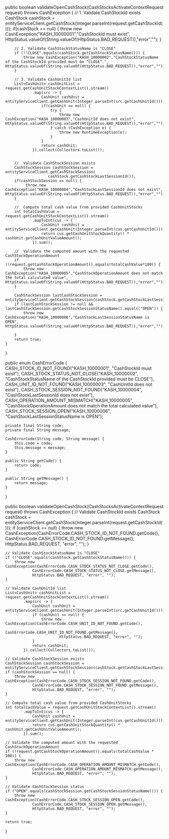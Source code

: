  public boolean validateOpenCashStock(CashStocksActivateContextRequest request) throws CashException {
        // 1. Validate CashStockId exists
        CashStock cashStock = entityServiceClient.getCashStock(Integer.parseInt(request.getCashStockId()));
        if(cashStock == null) {
            throw new CashException("KASH_10000001","CashStockId must exist", HttpStatus.valueOf(String.valueOf(HttpStatus.BAD_REQUEST)),"error","");
        }

        // 2. Validate CashStockStatusName is "CLOSE"
        if (!"CLOSE".equals(cashStock.getCashStockStatusName())) {
            throw new CashException("KASH_10000002","CashStockStatusName of the CashStockId provided must be “CLOSE”.", HttpStatus.valueOf(String.valueOf(HttpStatus.BAD_REQUEST)),"error","");
        }

        // 3. Validate CashUnitId list
        List<CashUnit> cashUnitList = request.getCashUnitStockContextList().stream()
                .map(src -> {
                    CashUnit cashUnit = entityServiceClient.getCashUnit(Integer.parseInt(src.getCashUnitId()));
                    if(cashUnit == null) {
                        try {
                            throw new CashException("KASH_10000003","CashUnitId does not exist", HttpStatus.valueOf(String.valueOf(HttpStatus.BAD_REQUEST)),"error","");
                        } catch (CashException e) {
                            throw new RuntimeException(e);
                        }
                    }
                    return cashUnit;
                }).collect(Collectors.toList());


        //  Validate CashStockSession exists
        CashStockSession cashStockSession = entityServiceClient.getCashStockSession(
                       cashStock.getCashStockLastSessionId());
        if(cashStockSession == null) {
             throw new CashException("KASH_10000004","CashStockLastSessionId does not exist", HttpStatus.valueOf(String.valueOf(HttpStatus.BAD_REQUEST)),"error","");
        }

        //  Compute total cash value from provided CashUnitStocks
        int totalCashValue = request.getCashUnitStockContextList().stream()
                .mapToInt(cus -> {
                    CashUnit cashUnit = entityServiceClient.getCashUnit(Integer.parseInt(cus.getCashUnitId()));
                    return cus.getCashUnitStockQuantity() * cashUnit.getCashUnitValueAmount();
                }).sum();

        //  Validate the computed amount with the requested CashStockOperationAmount
        if (!request.getCashStockOperationAmount().equals(totalCashValue*100)) {
            throw new CashException("KASH_10000005","CashStockOperationAmount does not match the total calculated value", HttpStatus.valueOf(String.valueOf(HttpStatus.BAD_REQUEST)),"error","");
        }

        CashStockSession lastCashStockSession = entityServiceClient.getCashStockSession(cashStock.getCashStockLastSessionId());
        if (lastCashStockSession != null && lastCashStockSession.getCashStockSessionStatusName().equals("OPEN")) {
            throw new CashException("KASH_10000006","CashStockLastSessionStatusName is OPEN", HttpStatus.valueOf(String.valueOf(HttpStatus.BAD_REQUEST)),"error","");

        }
        return true;
    }
}





public enum CashErrorCode {
    CASH_STOCK_ID_NOT_FOUND("KASH_10000001", "CashStockId must exist"),
    CASH_STOCK_STATUS_NOT_CLOSE("KASH_10000002", "CashStockStatusName of the CashStockId provided must be CLOSE"),
    CASH_UNIT_ID_NOT_FOUND("KASH_10000003", "CashUnitId does not exist"),
    CASH_STOCK_SESSION_NOT_FOUND("KASH_10000004", "CashStockLastSessionId does not exist"),
    CASH_OPERATION_AMOUNT_MISMATCH("KASH_10000005", "CashStockOperationAmount does not match the total calculated value"),
    CASH_STOCK_SESSION_OPEN("KASH_10000006", "CashStockLastSessionStatusName is OPEN");

    private final String code;
    private final String message;

    CashErrorCode(String code, String message) {
        this.code = code;
        this.message = message;
    }

    public String getCode() {
        return code;
    }

    public String getMessage() {
        return message;
    }
}


public boolean validateOpenCashStock(CashStocksActivateContextRequest request) throws CashException {
    // Validate CashStockId exists
    CashStock cashStock = entityServiceClient.getCashStock(Integer.parseInt(request.getCashStockId()));
    if (cashStock == null) {
        throw new CashException(CashErrorCode.CASH_STOCK_ID_NOT_FOUND.getCode(),
                CashErrorCode.CASH_STOCK_ID_NOT_FOUND.getMessage(),
                HttpStatus.BAD_REQUEST, "error", "");
    }

    // Validate CashStockStatusName is "CLOSE"
    if (!"CLOSE".equals(cashStock.getCashStockStatusName())) {
        throw new CashException(CashErrorCode.CASH_STOCK_STATUS_NOT_CLOSE.getCode(),
                CashErrorCode.CASH_STOCK_STATUS_NOT_CLOSE.getMessage(),
                HttpStatus.BAD_REQUEST, "error", "");
    }

    // Validate CashUnitId list
    List<CashUnit> cashUnitList = request.getCashUnitStockContextList().stream()
            .map(src -> {
                CashUnit cashUnit = entityServiceClient.getCashUnit(Integer.parseInt(src.getCashUnitId()));
                if (cashUnit == null) {
                    throw new CashException(CashErrorCode.CASH_UNIT_ID_NOT_FOUND.getCode(),
                            CashErrorCode.CASH_UNIT_ID_NOT_FOUND.getMessage(),
                            HttpStatus.BAD_REQUEST, "error", "");
                }
                return cashUnit;
            }).collect(Collectors.toList());

    // Validate CashStockSession exists
    CashStockSession cashStockSession = entityServiceClient.getCashStockSession(cashStock.getCashStockLastSessionId());
    if (cashStockSession == null) {
        throw new CashException(CashErrorCode.CASH_STOCK_SESSION_NOT_FOUND.getCode(),
                CashErrorCode.CASH_STOCK_SESSION_NOT_FOUND.getMessage(),
                HttpStatus.BAD_REQUEST, "error", "");
    }

    // Compute total cash value from provided CashUnitStocks
    int totalCashValue = request.getCashUnitStockContextList().stream()
            .mapToInt(cus -> {
                CashUnit cashUnit = entityServiceClient.getCashUnit(Integer.parseInt(cus.getCashUnitId()));
                return cus.getCashUnitStockQuantity() * cashUnit.getCashUnitValueAmount();
            }).sum();

    // Validate the computed amount with the requested CashStockOperationAmount
    if (!request.getCashStockOperationAmount().equals(totalCashValue * 100)) {
        throw new CashException(CashErrorCode.CASH_OPERATION_AMOUNT_MISMATCH.getCode(),
                CashErrorCode.CASH_OPERATION_AMOUNT_MISMATCH.getMessage(),
                HttpStatus.BAD_REQUEST, "error", "");
    }

    // Validate CashStockSession status
    if ("OPEN".equals(cashStockSession.getCashStockSessionStatusName())) {
        throw new CashException(CashErrorCode.CASH_STOCK_SESSION_OPEN.getCode(),
                CashErrorCode.CASH_STOCK_SESSION_OPEN.getMessage(),
                HttpStatus.BAD_REQUEST, "error", "");
    }

    return true;
}

